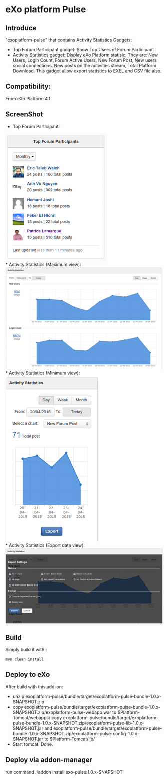 eXo platform Pulse
=====================

Introduce
---------------
"exoplatform-pulse" that contains Activity Statistics Gadgets:
* Top Forum Participant gadget: Show Top Users of Forum Participant
* Activity Statistics gadget: Display eXo Platform statisic. They are: New Users, Login Count, Forum Active Users, New Forum Post, New users social connections, New posts on the activities stream, Total Platform Download. This gadget allow export statistics to EXEL and CSV file also.

Compatibility:
---------------
From eXo Platform 4.1

ScreenShot
---------------
* Top Forum Participant:<br>
<img src="resource/ScreenShots/TopForumParticipant.png" alt="Top Forum Participant">
<br>
* Activity Statistics (Maximum view):<br>
<img src="resource/ScreenShots/ActivityStatistics.png" alt="Activity Statistics maximum view">
<br>
* Activity Statistics (Minimum view):<br>
<img src="resource/ScreenShots/ActivitiyStatisticsMini.png" alt="Activity Statistics minimum view">
<br>
* Activity Statistics (Export data view):
<img src="resource/ScreenShots/ActivityStatisticsExport.png" alt="Activity Statistics: Export data view">
<br>

Build
---------------
Simply build it with :

	mvn clean install


Deploy to eXo
---------------
After build with this add-on:
* unzip exoplatform-pulse/bundle/target/exoplatform-pulse-bundle-1.0.x-SNAPSHOT.zip
* copy exoplatform-pulse/bundle/target/exoplatform-pulse-bundle-1.0.x-SNAPSHOT.zip/exoplatform-pulse-webapp.war to $Platform-Tomcat/webapps/
copy exoplatform-pulse/bundle/target/exoplatform-pulse-bundle-1.0.x-SNAPSHOT.zip/exoplatform-pulse-lib-1.0.x-SNAPSHOT.jar and exoplatform-pulse/bundle/target/exoplatform-pulse-bundle-1.0.x-SNAPSHOT.zip/exoplatform-pulse-config-1.0.x-SNAPSHOT.jar to $Platform-Tomcat/lib/
* Start tomcat. Done.

Deploy via addon-manager
---------------
run command ./addon install exo-pulse:1.0.x-SNAPSHOT 

